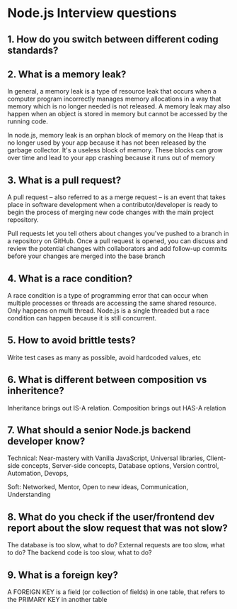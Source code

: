 # Node.js Interview questions

## 1. How do you switch between different coding standards?

## 2. What is a memory leak?
In general, a memory leak is a type of resource leak that occurs when a computer program incorrectly manages memory allocations in a way that memory which is no longer needed is not released. A memory leak may also happen when an object is stored in memory but cannot be accessed by the running code.

In node.js, memory leak is an orphan block of memory on the Heap that is no longer used by your app because it has not been released by the garbage collector. It's a useless block of memory. These blocks can grow over time and lead to your app crashing because it runs out of memory

## 3. What is a pull request?
A pull request – also referred to as a merge request – is an event that takes place in software development when a contributor/developer is ready to begin the process of merging new code changes with the main project repository.

Pull requests let you tell others about changes you've pushed to a branch in a repository on GitHub. Once a pull request is opened, you can discuss and review the potential changes with collaborators and add follow-up commits before your changes are merged into the base branch

## 4. What is a race condition?
A race condition is a type of programming error that can occur when multiple processes or threads are accessing the same shared resource. Only happens on multi thread. Node.js is a single threaded but a race condition can happen because it is still concurrent.

## 5. How to avoid brittle tests?
Write test cases as many as possible, avoid hardcoded values, etc

## 6. What is different between composition vs inheritence?
Inheritance brings out IS-A relation. Composition brings out HAS-A relation

## 7. What should a senior Node.js backend developer know?
Technical: Near-mastery with Vanilla JavaScript, Universal libraries, Client-side concepts, Server-side concepts, Database options, Version control, Automation, Devops,

Soft: Networked, Mentor, Open to new ideas, Communication, Understanding

## 8. What do you check if the user/frontend dev report about the slow request that was not slow?
The database is too slow, what to do?
External requests are too slow, what to do?
The backend code is too slow, what to do?

## 9. What is a foreign key?
A FOREIGN KEY is a field (or collection of fields) in one table, that refers to the PRIMARY KEY in another table

